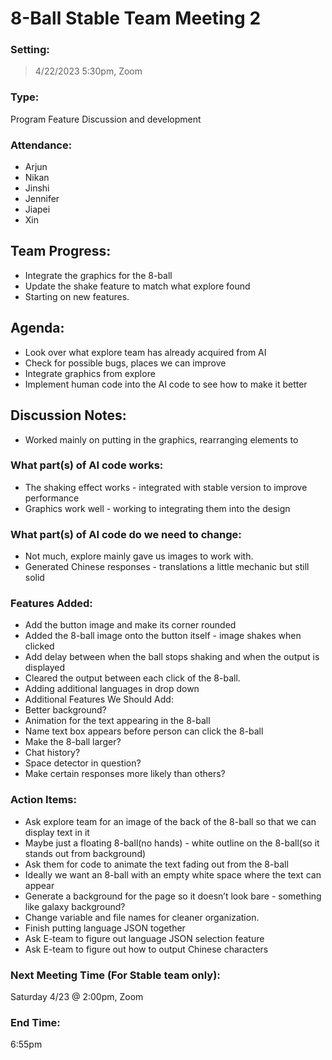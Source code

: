 # 8-Ball Stable Team Meeting 2
### Setting:
> 4/22/2023 5:30pm, Zoom

### Type:
Program Feature Discussion and development

### Attendance:
- Arjun 
- Nikan
- Jinshi
- Jennifer
- Jiapei
- Xin
## Team Progress:
- Integrate the graphics for the 8-ball
- Update the shake feature to match what explore found
- Starting on new features. 
## Agenda:
- Look over what explore team has already acquired from AI
- Check for possible bugs, places we can improve
- Integrate graphics from explore
- Implement human code into the AI code to see how to make it better

## Discussion Notes:
- Worked mainly on putting in the graphics, rearranging elements to 
### What part(s) of AI code works:
- The shaking effect works - integrated with stable version to improve performance
- Graphics work well - working to integrating them into the design

### What part(s) of AI code do we need to change:
- Not much, explore mainly gave us images to work with. 
- Generated Chinese responses - translations a little mechanic but still solid
### Features Added:
- Add the button image and make its corner rounded
- Added the 8-ball image onto the button itself - image shakes when clicked
- Add delay between when the ball stops shaking and when the output is displayed
- Cleared the output between each click of the 8-ball. 
- Adding additional languages in drop down
- Additional Features We Should Add:
- Better background?
- Animation for the text appearing in the 8-ball
- Name text box appears before person can click the 8-ball
- Make the 8-ball larger?
- Chat history?
- Space detector in question?
- Make certain responses more likely than others?

### Action Items:
- Ask explore team for an image of the back of the 8-ball so that we can display text in it
- Maybe just a floating 8-ball(no hands) - white outline on the 8-ball(so it stands out from background)
- Ask them for code to animate the text fading out from the 8-ball
- Ideally we want an 8-ball with an empty white space where the text can appear
- Generate a background for the page so it doesn’t look bare - something like galaxy background?
- Change variable and file names for cleaner organization.
- Finish putting language JSON together 
- Ask E-team to figure out language JSON selection feature
- Ask E-team to figure out how to output Chinese characters

### Next Meeting Time (For Stable team only):
Saturday 4/23 @ 2:00pm, Zoom
	
### End Time: 
6:55pm


